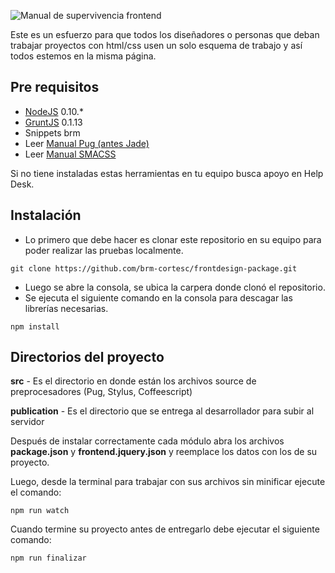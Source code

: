 ![Manual de supervivencia frontend](https://www.brm.com.co/logo-manual-frontend.jpg "Manual de supervivencia frontend en brm")

Este es un esfuerzo para que todos los diseñadores o personas que deban trabajar proyectos con html/css usen un solo esquema de trabajo y así todos estemos en la misma página.

## Pre requisitos
- [NodeJS](https://nodejs.org/) 0.10.*
- [GruntJS](http://gruntjs.com/) 0.1.13
- Snippets brm
- Leer [Manual Pug (antes Jade)](https://docs.google.com/a/brm.com.co/presentation/d/1C8RBX2Dlsb3UtCsBg5teX3bROmCqHlG_dKf2d6Rpvl4/)
- Leer [Manual SMACSS](https://docs.google.com/a/brm.com.co/presentation/d/18GzVbLxmasYLi2GetJxAgoBe55L7_c0Bi1GHi6OoO0o/)

Si no tiene instaladas estas herramientas en tu equipo busca apoyo en Help Desk.

## Instalación
- Lo primero que debe hacer es clonar este repositorio en su equipo para poder realizar las pruebas localmente.
```
git clone https://github.com/brm-cortesc/frontdesign-package.git
```
- Luego se abre la consola, se ubica la carpera donde clonó el repositorio.
- Se ejecuta el siguiente comando en la consola para descagar las librerías necesarias.
```
npm install
```

## Directorios del proyecto

**src** - Es el directorio en donde están los archivos source de preprocesadores (Pug, Stylus, Coffeescript)


**publication** - Es el directorio que se entrega al desarrollador para subir al servidor

Después de instalar correctamente cada módulo abra los archivos **package.json** y **frontend.jquery.json** y reemplace los datos con los de su proyecto.

Luego, desde la terminal para trabajar con sus archivos sin minificar ejecute el comando:

```
npm run watch
```

Cuando termine su proyecto antes de entregarlo debe ejecutar el siguiente comando:

```
npm run finalizar
```
